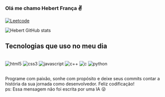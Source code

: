 ### Olá me chamo Hebert França ✌️

[![Leetcode](https://img.shields.io/badge/-LeetCode-FFA116?style=for-the-badge&logo=LeetCode&logoColor=black)](https://leetcode.com/devHebertfst)

![Hebert GitHub stats](https://github-readme-stats.vercel.app/api?username=devHebertfst&show_icons=true&theme=radical)

## Tecnologias que uso no meu dia

<div style = "display: inline_block"><br/>
  <img align = "center" alt="html5" src="https://img.shields.io/badge/HTML5-E34F26?style=for-the-badge&logo=html5&logoColor=white"/>
  <img align = "center" alt="css3" src="https://img.shields.io/badge/CSS3-1572B6?style=for-the-badge&logo=css3&logoColor=white"/>
  <img align = "center" alt="javascript" src="https://img.shields.io/badge/JavaScript-F7DF1E?style=for-the-badge&logo=javascript&logoColor=black"/>
  <img align = "center" alt="c++" src="https://img.shields.io/badge/C%2B%2B-00599C?style=for-the-badge&logo=c%2B%2B&logoColor=white"/>
  <img align = "center" alt="c" src="https://img.shields.io/badge/C-00599C?style=for-the-badge&logo=c&logoColor=white"/>
  <img align = "center" alt="python" src="https://img.shields.io/badge/Python-14354C?style=for-the-badge&logo=python&logoColor=white"/>
</div><br/>

Programe com paixão, sonhe com propósito e deixe seus commits contar a história da sua jornada como desenvolvedor. Feliz codificação!<br/>
ps: Essa mensagem não foi escrita por uma IA 😜
